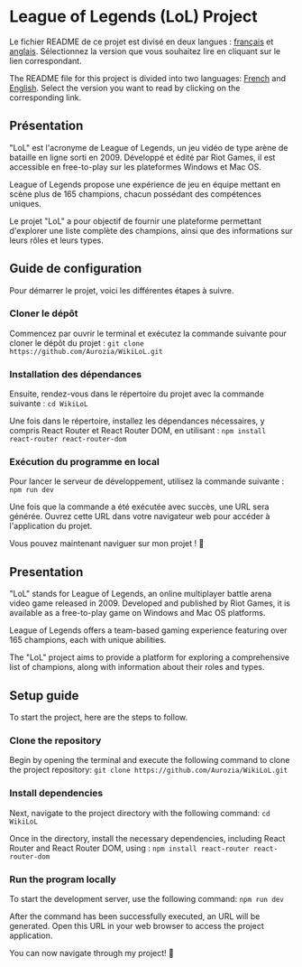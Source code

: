 # League of Legends (LoL) Project

Le fichier README de ce projet est divisé en deux langues : [français](#présentation)
et [anglais](#presentation). Sélectionnez la version que vous souhaitez lire en cliquant sur le lien correspondant.

The README file for this project is divided into two languages: [French](#présentation) and [English](#presentation). Select the version you want to read by clicking on the corresponding link.

## Présentation

"LoL" est l'acronyme de League of Legends, un jeu vidéo de type arène de bataille en ligne sorti en 2009. Développé et édité par Riot Games, il est accessible en free-to-play sur les plateformes Windows et Mac OS.

League of Legends propose une expérience de jeu en équipe mettant en scène plus de 165 champions, chacun possédant des compétences uniques.

Le projet "LoL" a pour objectif de fournir une plateforme permettant d'explorer une liste complète des champions, ainsi que des informations sur leurs rôles et leurs types.

## Guide de configuration

Pour démarrer le projet, voici les différentes étapes à suivre.

### Cloner le dépôt

Commencez par ouvrir le terminal et exécutez la commande suivante pour cloner le dépôt du projet : `git clone https://github.com/Aurozia/WikiLoL.git`

### Installation des dépendances

Ensuite, rendez-vous dans le répertoire du projet avec la commande suivante : `cd WikiLoL`

Une fois dans le répertoire, installez les dépendances nécessaires, y compris React Router et React Router DOM, en utilisant : `npm install react-router react-router-dom`

### Exécution du programme en local

Pour lancer le serveur de développement, utilisez la commande suivante : `npm run dev`

Une fois que la commande a été exécutée avec succès, une URL sera générée. Ouvrez cette URL dans votre navigateur web pour accéder à l'application du projet.

Vous pouvez maintenant naviguer sur mon projet ! 🎉

## Presentation

"LoL" stands for League of Legends, an online multiplayer battle arena video game released in 2009. Developed and published by Riot Games, it is available as a free-to-play game on Windows and Mac OS platforms.

League of Legends offers a team-based gaming experience featuring over 165 champions, each with unique abilities.

The "LoL" project aims to provide a platform for exploring a comprehensive list of champions, along with information about their roles and types.

## Setup guide

To start the project, here are the steps to follow.

### Clone the repository

Begin by opening the terminal and execute the following command to clone the project repository: `git clone https://github.com/Aurozia/WikiLoL.git`

### Install dependencies

Next, navigate to the project directory with the following command: `cd WikiLoL`

Once in the directory, install the necessary dependencies, including React Router and React Router DOM, using : `npm install react-router react-router-dom`

### Run the program locally

To start the development server, use the following command: `npm run dev`

After the command has been successfully executed, an URL will be generated. Open this URL in your web browser to access the project application.

You can now navigate through my project! 🎉
